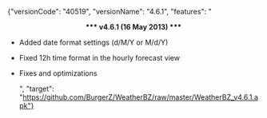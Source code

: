 ﻿{"versionCode": "40519", 
"versionName": "4.6.1", 
"features": "<center><strong>*** v4.6.1 (16 May 2013) ***</strong></center><p>
* Added date format settings (d/M/Y or M/d/Y)<p>
* Fixed 12h time format in the hourly forecast view<p>
* Fixes and optimizations<p>",
"target": "https://github.com/BurgerZ/WeatherBZ/raw/master/WeatherBZ_v4.6.1.apk"}
